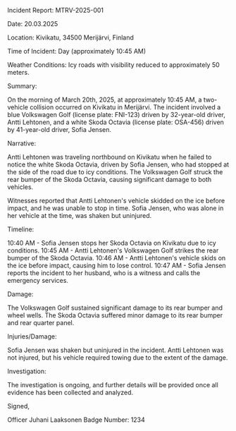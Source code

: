 Incident Report: MTRV-2025-001

Date: 20.03.2025

Location: Kivikatu, 34500 Merijärvi, Finland

Time of Incident: Day (approximately 10:45 AM)

Weather Conditions: Icy roads with visibility reduced to approximately 50 meters.

Summary:

On the morning of March 20th, 2025, at approximately 10:45 AM, a two-vehicle collision occurred on Kivikatu in Merijärvi. The incident involved a blue Volkswagen Golf (license plate: FNI-123) driven by 32-year-old driver, Antti Lehtonen, and a white Skoda Octavia (license plate: OSA-456) driven by 41-year-old driver, Sofia Jensen.

Narrative:

Antti Lehtonen was traveling northbound on Kivikatu when he failed to notice the white Skoda Octavia, driven by Sofia Jensen, who had stopped at the side of the road due to icy conditions. The Volkswagen Golf struck the rear bumper of the Skoda Octavia, causing significant damage to both vehicles.

Witnesses reported that Antti Lehtonen's vehicle skidded on the ice before impact, and he was unable to stop in time. Sofia Jensen, who was alone in her vehicle at the time, was shaken but uninjured.

Timeline:

10:40 AM - Sofia Jensen stops her Skoda Octavia on Kivikatu due to icy conditions.
10:45 AM - Antti Lehtonen's Volkswagen Golf strikes the rear bumper of the Skoda Octavia.
10:46 AM - Antti Lehtonen's vehicle skids on the ice before impact, causing him to lose control.
10:47 AM - Sofia Jensen reports the incident to her husband, who is a witness and calls the emergency services.

Damage:

The Volkswagen Golf sustained significant damage to its rear bumper and wheel wells. The Skoda Octavia suffered minor damage to its rear bumper and rear quarter panel.

Injuries/Damage:

Sofia Jensen was shaken but uninjured in the incident. Antti Lehtonen was not injured, but his vehicle required towing due to the extent of the damage.

Investigation:

The investigation is ongoing, and further details will be provided once all evidence has been collected and analyzed.

Signed,

Officer Juhani Laaksonen
Badge Number: 1234